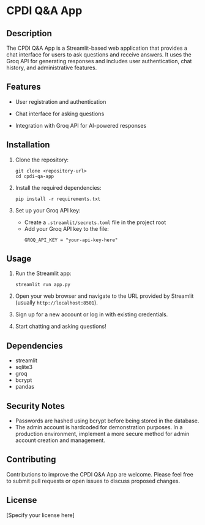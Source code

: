 # CPDI Q&A App

## Description
The CPDI Q&A App is a Streamlit-based web application that provides a chat interface for users to ask questions and receive answers. It uses the Groq API for generating responses and includes user authentication, chat history, and administrative features.

## Features
- User registration and authentication
- Chat interface for asking questions

- Integration with Groq API for AI-powered responses

## Installation

1. Clone the repository:
   ```
   git clone <repository-url>
   cd cpdi-qa-app
   ```

2. Install the required dependencies:
   ```
   pip install -r requirements.txt
   ```

3. Set up your Groq API key:
   - Create a `.streamlit/secrets.toml` file in the project root
   - Add your Groq API key to the file:
     ```
     GROQ_API_KEY = "your-api-key-here"
     ```

## Usage

1. Run the Streamlit app:
   ```
   streamlit run app.py
   ```

2. Open your web browser and navigate to the URL provided by Streamlit (usually `http://localhost:8501`).

3. Sign up for a new account or log in with existing credentials.

4. Start chatting and asking questions!


## Dependencies
- streamlit
- sqlite3
- groq
- bcrypt
- pandas

## Security Notes
- Passwords are hashed using bcrypt before being stored in the database.
- The admin account is hardcoded for demonstration purposes. In a production environment, implement a more secure method for admin account creation and management.

## Contributing
Contributions to improve the CPDI Q&A App are welcome. Please feel free to submit pull requests or open issues to discuss proposed changes.

## License
[Specify your license here]

